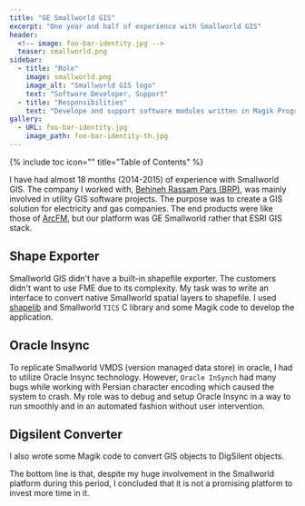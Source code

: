 ```yaml
---
title: "GE Smallworld GIS"
excerpt: "One year and half of experience with Smallworld GIS"
header:
  <!-- image: foo-bar-identity.jpg -->
  teaser: smallworld.png
sidebar:
  - title: "Role"
    image: smallworld.png
    image_alt: "Smallworld GIS logo"
    text: "Software Developer, Support"
  - title: "Responsibilities"
    text: "Develope and support software modules written in Magik Programming language"
gallery:
  - URL: foo-bar-identity.jpg
    image_path: foo-bar-identity-th.jpg
---
```

{% include toc icon="" title="Table of Contents" %}

I have had almost 18 months (2014-2015) of experience with Smallworld GIS. The company I worked with, [Behineh Rassam Pars (BRP)](http://rassam-pars.ir/), was mainly involved in utility GIS software projects. The purpose was to create a GIS solution for electricity and gas companies. The end products were like those of [ArcFM](http://resources.arcfmsolution.com/), but our platform was GE Smallworld rather that ESRI GIS stack.

## Shape Exporter
Smallworld GIS didn't have a built-in shapefile exporter. The customers didn't want to use FME due to its complexity. My task was to write an interface to convert native Smallworld spatial layers to shapefile. I used [shapelib](http://shapelib.maptools.org/) and Smallworld `TICS` C library and some Magik code to develop the application.

## Oracle Insync
To replicate Smallworld VMDS (version managed data store) in oracle, I had to utilize Oracle Insync technology. However, `Oracle InSynch` had many bugs while working with Persian character encoding which caused the system to crash. My role was to debug and setup Oracle Insync in a way to run smoothly and in an automated fashion without user intervention.

## Digsilent Converter
I also wrote some Magik code to convert GIS objects to DigSilent objects. 

The bottom line is that, despite my huge involvement in the Smallworld platform during this period, I concluded that it is not a promising platform to invest more time in it.
